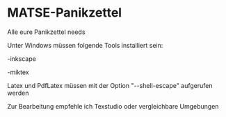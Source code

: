 # MATSE-Panikzettel
Alle eure Panikzettel needs

Unter Windows müssen folgende Tools installiert sein:

-inkscape

-miktex

Latex und PdfLatex müssen mit der Option "--shell-escape" aufgerufen werden

Zur Bearbeitung empfehle ich Texstudio oder vergleichbare Umgebungen
